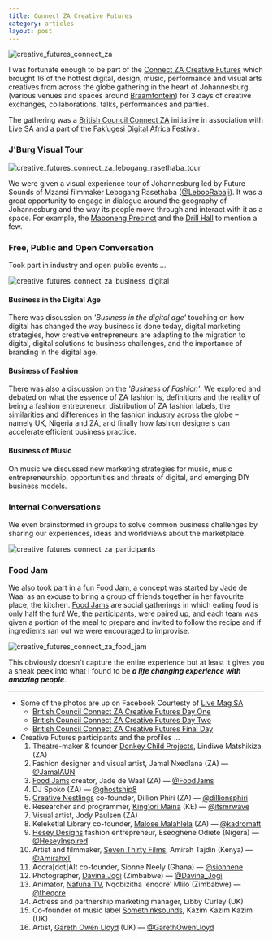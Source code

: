 ```yaml
---
title: Connect ZA Creative Futures
category: articles
layout: post
---
```


![creative_futures_connect_za](http://static.kingori.co/content/article/2014/09/creative_futures_connect_za.jpg)

I was fortunate enough to be part of the [Connect ZA Creative
Futures][creativefuturesza] which brought 16 of the hottest digital, design,
music, performance and visual arts creatives from across the globe gathering in
the heart of Johannesburg (various venues and spaces around [Braamfontein][2])
for 3 days of creative exchanges, collaborations, talks, performances and
parties.

The gathering was a [British Council Connect ZA][bcconnectza] initiative in
association with [Live SA][livesa] and a part of the [Fak’ugesi Digital Africa
Festival][fakugesi].


### J'Burg Visual Tour

![creative_futures_connect_za_lebogang_rasethaba_tour](http://static.kingori.co/content/article/2014/09/creative_futures_connect_za_lebogang_rasethaba_tour.jpg)

We were given a visual experience tour of Johannesburg led by Future Sounds of
Mzansi filmmaker Lebogang Rasethaba ([@LebooRabaji][26]). It was a great
opportunity to engage in dialogue around the geography of Johannesburg and the
way its people move through and interact with it as a space. For example, the
[Maboneng Precinct][27] and the [Drill Hall][28] to mention a few.


### Free, Public and Open Conversation

Took part in industry and open public events ...

![creative_futures_connect_za_business_digital](http://static.kingori.co/content/article/2014/09/creative_futures_connect_za_business_digital.jpg)

#### Business in the Digital Age

There was discussion on _'Business in the digital age'_ touching on how digital
has changed the way business is done today, digital marketing strategies, how
creative entrepreneurs are adapting to the migration to digital, digital
solutions to business challenges, and the importance of branding in the digital
age.

#### Business of Fashion

There was also a discussion on the _'Business of Fashion'_. We explored and
debated on what the essence of ZA fashion is, definitions and the reality of
being a fashion entrepreneur, distribution of ZA fashion labels, the
similarities and differences in the fashion industry across the globe – namely
UK, Nigeria and ZA, and finally how fashion designers can accelerate efficient
business practice.

#### Business of Music

On music we discussed new marketing strategies for music, music
entrepreneurship, opportunities and threats of digital, and emerging DIY
business models.


### Internal Conversations

We even brainstormed in groups to solve common business challenges by sharing
our experiences, ideas and worldviews about the marketplace.

![creative_futures_connect_za_participants](http://static.kingori.co/content/article/2014/09/creative_futures_connect_za_participants.jpg)


### Food Jam

We also took part in a fun [Food Jam][11], a concept was started by Jade de Waal
as an excuse to bring a group of friends together in her favourite place, the
kitchen. [Food Jams][11] are social gatherings in which eating food is only half
the fun! We, the participants, were paired up, and each team was given a portion
of the meal to prepare and invited to follow the recipe and if ingredients ran
out we were encouraged to improvise.

![creative_futures_connect_za_food_jam](http://static.kingori.co/content/article/2014/09/creative_futures_connect_za_food_jam.jpg)


This obviously doesn't capture the entire experience but at least it gives you a
sneak peek into what I found to be _**a life changing experience with amazing
people**_.

---

* Some of the photos are up on Facebook Courtesty of [Live Mag SA][livesa]
  * [British Council Connect ZA Creative Futures Day One][fb-day-one]
  * [British Council Connect ZA Creative Futures Day Two][fb-day-two]
  * [British Council Connect ZA Creative Futures Final Day][fb-day-final]
* Creative Futures participants and the profiles ...
  1. Theatre-maker & founder [Donkey Child Projects][4], Lindiwe Matshikiza (ZA)
  2. Fashion designer and visual artist, Jamal Nxedlana (ZA) — [@JamalAUN][3]
  3. [Food Jams][11] creator, Jade de Waal (ZA) — [@FoodJams][5]
  4. DJ Spoko (ZA) — [@ghostship8][6]
  5. [Creative Nestlings][10] co-founder, Dillion Phiri (ZA) — [@dillionsphiri][9]
  6. Researcher and programmer, [King'ori Maina][12] (KE) — [@itsmrwave][13]
  7. Visual artist, Jody Paulsen (ZA)
  8. Keleketla! Library co-founder, [Malose Malahlela][8] (ZA) — [@kadromatt][7]
  9. [Hesey Designs][14] fashion entrepreneur, Eseoghene Odiete (Nigera) — [@HeseyInspired][15]
  10. Artist and filmmaker, [Seven Thirty Films][16], Amirah Tajdin (Kenya) — [@AmirahxT][17]
  11. Accra[dot]Alt co-founder, Sionne Neely (Ghana) — [@sionnene][18]
  12. Photographer, [Davina Jogi][20] (Zimbabwe) — [@Davina_Jogi][19]
  13. Animator, [Nafuna TV][22], Nqobizitha 'enqore' Mlilo (Zimbabwe) — [@theqore][21]
  14. Actress and partnership marketing manager, Libby Curley (UK)
  15. Co-founder of music label [Somethinksounds][23], Kazim Kazim Kazim (UK)
  16. Artist, [Gareth Owen Lloyd][24] (UK) — [@GarethOwenLloyd][25]


[bcconnectza]: http://www.britishcouncil.org.za/programmes/arts/connect-za
[creativefuturesza]: http://www.creativefuturesza.com
[fakugesi]: http://www.fakugesi.co.za
[livesa]: http://livemag.co.za/

[fb-day-one]: https://www.facebook.com/media/set/?set=a.537686216332715.1073741875.123841151050559&type=3
[fb-day-two]: https://www.facebook.com/media/set/?set=a.537985742969429.1073741876.123841151050559&type=3
[fb-day-final]: https://www.facebook.com/media/set/?set=a.539104759524194.1073741877.123841151050559&type=1

[1]: http://livemag.co.za/connect-za-creative-futures/
[2]: https://en.wikipedia.org/wiki/Braamfontein
[3]: https://twitter.com/JamalAUN
[4]: http://www.donkeychildprojects.org/
[5]: https://twitter.com/FoodJams
[6]: https://twitter.com/ghostship8
[7]: https://twitter.com/kadromatt
[8]: http://kadromatt.tumblr.com
[9]: https://twitter.com/dillionsphiri
[10]: http://creativenestlings.com
[11]: http://foodjams.co.za/
[12]: http://kingori.co/
[13]: https://twitter.com/itsmrwave
[14]: http://www.heseydesigns.com/
[15]: https://twitter.com/HeseyInspired
[16]: http://seventhirtyfilms.com/
[17]: https://twitter.com/AmirahxT
[18]: https://twitter.com/sionnene
[19]: https://twitter.com/Davina_Jogi
[20]: http://www.davinajogi.com/
[21]: https://twitter.com/theqore
[22]: http://nafuna.tv/
[23]: http://www.somethinksounds.com/
[24]: http://www.garethowenlloyd.com/
[25]: https://twitter.com/GarethOwenLloyd
[26]: https://twitter.com/LebooRabaji
[27]: http://www.mabonengprecinct.com
[28]: http://www.gauteng.net/attractions/entry/the_drill_hall/
